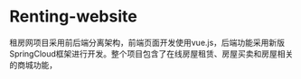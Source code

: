 # Renting-website
租房网项目采用前后端分离架构，前端页面开发使用vue.js，后端功能采用新版SpringCloud框架进行开发。整个项目包含了在线房屋租赁、房屋买卖和房屋相关的商城功能，
